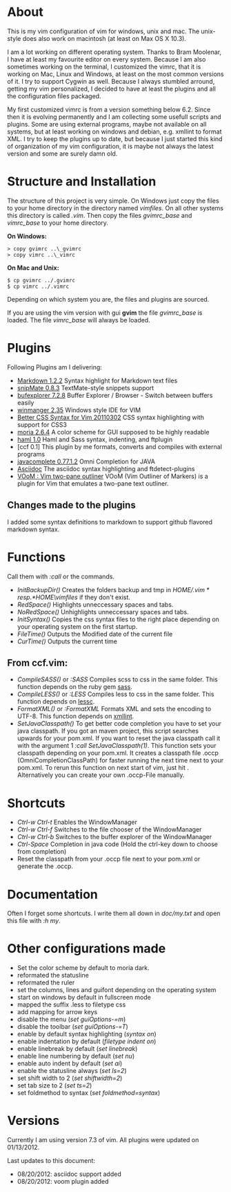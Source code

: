 # About

This is my vim configuration of vim for windows, unix and mac. The unix-style does also work on macintosh (at least on Max OS X 10.3).

I am a lot working on different operating system. Thanks to Bram Moolenar, I have at least my favourite editor on every system. Because I am also sometimes working on the terminal, I customized the vimrc, that it is working on Mac, Linux and Windows, at least on the most common versions of it. I try to support Cygwin as well. Because I always stumbled arround, getting my vim personalized, I decided to have at least the plugins and all the configuration files packaged.

My first customized vimrc is from a version something below 6.2. Since then it is evolving permanently and I am collecting some usefull scripts and plugins. Some are using external programs, maybe not available on all systems, but at least working on windows and debian, e.g. xmllint to format XML. I try to keep the plugins up to date, but because I just started this kind of organization of my vim configuration, it is maybe not always the latest version and some are surely damn old.

# Structure and Installation

The structure of this project is very simple. On Windows just copy the files to your home directory in the directory named *vimfiles*. On all other systems this directory is called *.vim*. Then copy the files *gvimrc_base* and *vimrc_base* to your home directory.

**On Windows:**

    > copy gvimrc ..\_gvimrc
    > copy vimrc ..\_vimrc

**On Mac and Unix:**

    $ cp gvimrc ../.gvimrc
    $ cp vimrc ../.vimrc

Depending on which system you are, the files and plugins are sourced.

If you are using the vim version with gui **gvim** the file *gvimrc_base* is loaded. The file *vimrc_base* will always be loaded.

# Plugins

Following Plugins am I delivering:

- [Markdown 1.2.2](http://www.vim.org/scripts/script.php?script_id=2882)
  Syntax highlight for Markdown text files
- [snipMate 0.8.3](http://www.vim.org/scripts/script.php?script_id=2540)
  TextMate-style snippets support
- [bufexplorer 7.2.8](http://www.vim.org/scripts/script.php?script_id=42)
  Buffer Explorer / Browser - Switch between buffers easily
- [winmanger 2.35](http://www.vim.org/scripts/script.php?script_id=1440)
  Windows style IDE for VIM
- [Better CSS Syntax for Vim 20110302](http://www.vim.org/scripts/script.php?script_id=3220)
  CSS syntax highlighting with support for CSS3
- [moria 2.6.4](http://www.vim.org/scripts/script.php?script_id=1464)
  A color scheme for GUI supposed to be highly readable
- [haml 1.0](http://www.vim.org/scripts/script.php?script_id=1433)
  Haml and Sass syntax, indenting, and ftplugin
- [ccf 0.1]
  This plugin by me formats, converts and compiles with external programs
- [javacomplete 0.77.1.2](http://www.vim.org/scripts/script.php?script_id=1785)
  Omni Completion for JAVA 
- [Asciidoc](http://www.methods.co.nz/asciidoc/)
  The asciidoc syntax highlighting and ftdetect-plugins
- [VOoM : Vim two-pane outliner](http://www.vim.org/scripts/script.php?script_id=2657)
  VOoM (Vim Outliner of Markers) is a plugin for Vim that emulates a two-pane text outliner.

## Changes made to the plugins

I added some syntax definitions to markdown to support github flavored markdown syntax.

# Functions

Call them with *:call <functionname>* or the commands.

- *InitBackupDir()*
Creates the folders backup and tmp in *$HOME/.vim* resp. *$HOME\vimfiles* if they don't exist.
- *RedSpace()*
Highlights unneccessary spaces and tabs.
- *NoRedSpace()*
Unhighlights unneccessary spaces and tabs.
- *InitSyntax()*
Copies the css syntax files to the right place depending on your operating system on the first startup.
- *FileTime()*
Outputs the Modified date of the current file
- *CurTime()*
Outputs the current time

## From ccf.vim:

- *CompileSASS()* or *:SASS*
Compiles scss to css in the same folder. This function depends on the ruby gem [sass](http://sass-lang.com/).
- *CompileLESS()* or *:LESS*
Compiles less to css in the same folder. This function depends on  [lessc](https://github.com/duncansmart/less.js-windows).
- *FormatXML()* or *:FormatXML*
Formats XML and sets the encoding to UTF-8. This function depends on [xmllint](http://xmlsoft.org/xmllint.html).
- *SetJavaClasspath()*
To get better code completion you have to set your java classpath. If you got an maven project, this script searches upwards for your pom.xml.
If you want to reset the java classpath call it with the argument 1 *:call SetJavaClasspath(1)*. This function sets your classpath
depending on your pom.xml. It creates a classpath file .occp (OmniCompletionClassPath) for faster running the next time next to your pom.xml.
To rerun this function on next start of vim, just hit <F8>. Alternatively you can create your own .occp-File manually.

# Shortcuts
	
- *Ctrl-w Ctrl-t*
Enables the WindowManager
- *Ctrl-w Ctrl-f*
Switches to the file chooser of the WindowManager
- *Ctrl-w Ctrl-b*
Switches to the buffer explorer of the WindowManager
- *Ctrl-Space*
Completion in java code (Hold the ctrl-key down to choose from completion)
- *<F8>*
Reset the classpath from your .occp file next to your pom.xml or generate the .occp.

# Documentation

Often I forget some shortcuts. I write them all down in *doc/my.txt* and open this file with *:h my*.

# Other configurations made

- Set the color scheme by default to moria dark.
- reformated the statusline
- reformated the ruler
- set the columns, lines and guifont depending on the operating system
- start on windows by default in fullscreen mode
- mapped the suffix .less to filetype css 
- add mapping for arrow keys
- disable the menu (*set guiOptions-=m*)
- disable the toolbar (*set guiOptions-=T*)
- enable by default syntax highlighting (*syntax on*)
- enable indentation by default (*filetype indent on*)
- enable linebreak by default (*set linebreak*)
- enable line numbering by default (*set nu*)
- enable auto indent by default (*set ai*)
- enable the statusline always (*set ls=2*)
- set shift width to 2 (*set shiftwidth=2*)
- set tab size to 2 (*set ts=2*)
- set foldmethod to syntax (*set foldmethod=syntax*)

# Versions

Currently I am using version 7.3 of vim.
All plugins were updated on 01/13/2012.

Last updates to this document: 
- 08/20/2012: asciidoc support added
- 08/20/2012: voom plugin added
